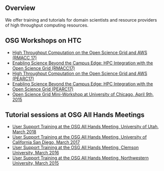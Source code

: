 

[title]: - "DHTC training events"

## Overview

We offer training and tutorials for domain scientists and resource providers of high throughput computing resources. 

## OSG Workshops on HTC

  * [High Throughput Computation on the Open Science Grid and AWS (RMACC 17)](https://rmacc2017hpcsymposium.sched.com/event/AVrR?iframe=no)
  * [Enabling Science Beyond the Campus Edge: HPC Integration with the Open Science Grid (RMACC17)](https://rmacc2017hpcsymposium.sched.com/event/AOrg?iframe=no)
  * [High Throughput Computation on the Open Science Grid and AWS (PEARC17)](https://pearc17.sched.com/event/AQ3M/high-throughput-computation-on-the-open-science-grid-and-aws)
  * [Enabling Science Beyond the Campus Edge: HPC Integration with the Open Science Grid (PEARC17)](https://pearc17.sched.com/event/AQ3V/enabling-science-beyond-the-campus-edge-hpc-integration-with-the-open-science-grid)
  * [Open Science Grid Mini-Workshop at University of Chicago, April 9th, 2015](http://swc-osg-workshop.github.io/MiniOSG-2015-04-09-UChicago/index.html)


## Tutorial sessions at OSG All Hands Meetings
 
  * [User Support Training at the OSG All Hands Meeting, University of Utah, March 2018](https://swc-osg-workshop.github.io/OSG-UserTraining-AHM18/)
  * [User Support Training at the OSG All Hands Meeting, University of California San Diego, March 2017](https://swc-osg-workshop.github.io/2017-03-09-UCSD-AHM/)
  * [User Support Training at the OSG All Hands Meeting, Clemson University, March 2016](https://indico.fnal.gov/sessionDisplay.py?sessionId=21&confId=10571#20160317) 
  * [User Support Training at the OSG All Hands Meeting, Northwestern University, March 2015](https://indico.fnal.gov/sessionDisplay.py?sessionId=6&confId=8580#20150324)
  
